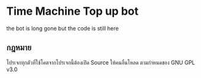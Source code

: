 # Time Machine Top up bot

the bot is long gone but the code is still here

## กฎหมาย
โปรเจกทุกตัวที่ใช้โคตจากโปรเจกนี้ต้องเปิด Source ให้คนอื่นโหลด 
ตามกำหนดของ GNU GPL v3.0
